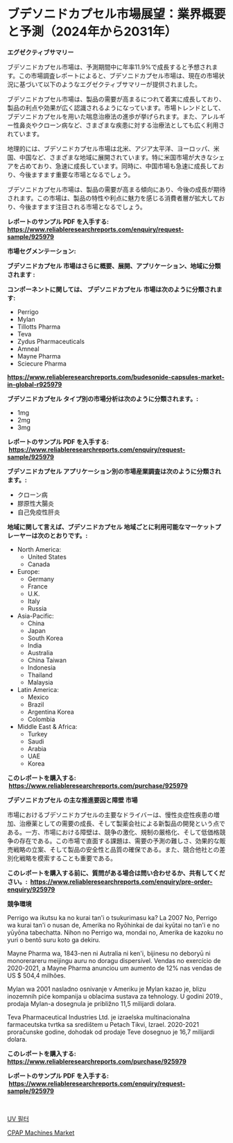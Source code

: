 <p><h1>ブデソニドカプセル市場展望：業界概要と予測（2024年から2031年）</h1></p><p><strong>エグゼクティブサマリー</strong></p>
<p><p>ブデソニドカプセル市場は、予測期間中に年率11.9%で成長すると予想されます。この市場調査レポートによると、ブデソニドカプセル市場は、現在の市場状況に基づいて以下のようなエグゼクティブサマリーが提供されました。</p><p>ブデソニドカプセル市場は、製品の需要が高まるにつれて着実に成長しており、製品の利点や効果が広く認識されるようになっています。市場トレンドとして、ブデソニドカプセルを用いた喘息治療法の進歩が挙げられます。また、アレルギー性鼻炎やクローン病など、さまざまな疾患に対する治療法としても広く利用されています。</p><p>地理的には、ブデソニドカプセル市場は北米、アジア太平洋、ヨーロッパ、米国、中国など、さまざまな地域に展開されています。特に米国市場が大きなシェアを占めており、急速に成長しています。同時に、中国市場も急速に成長しており、今後ますます重要な市場となるでしょう。</p><p>ブデソニドカプセル市場は、製品の需要が高まる傾向にあり、今後の成長が期待されます。この市場は、製品の特性や利点に魅力を感じる消費者層が拡大しており、今後ますます注目される市場となるでしょう。</p></p>
<p><strong>レポートのサンプル PDF を入手する: <a href="https://www.reliableresearchreports.com/enquiry/request-sample/925979">https://www.reliableresearchreports.com/enquiry/request-sample/925979</a></strong></p>
<p><strong>市場セグメンテーション:</strong></p>
<p><strong> ブデソニドカプセル 市場はさらに概要、展開、アプリケーション、地域に分類されます :</strong></p>
<p><strong>コンポーネントに関しては、 ブデソニドカプセル 市場は次のように分類されます: &nbsp;</strong></p>
<p><ul><li>Perrigo</li><li>Mylan</li><li>Tillotts Pharma</li><li>Teva</li><li>Zydus Pharmaceuticals</li><li>Amneal</li><li>Mayne Pharma</li><li>Sciecure Pharma</li></ul></p>
<p><strong><a href="https://www.reliableresearchreports.com/budesonide-capsules-market-in-global-r925979">https://www.reliableresearchreports.com/budesonide-capsules-market-in-global-r925979</a></strong></p>
<p><strong> ブデソニドカプセル タイプ別の市場分析は次のように分類されます。:</strong></p>
<p><ul><li>1mg</li><li>2mg</li><li>3mg</li></ul></p>
<p><strong>レポートのサンプル PDF を入手する: &nbsp;<a href="https://www.reliableresearchreports.com/enquiry/request-sample/925979">https://www.reliableresearchreports.com/enquiry/request-sample/925979</a></strong></p>
<p><strong> ブデソニドカプセル アプリケーション別の市場産業調査は次のように分類されます。:</strong></p>
<p><ul><li>クローン病</li><li>膠原性大腸炎</li><li>自己免疫性肝炎</li></ul></p>
<p><strong>地域に関して言えば、ブデソニドカプセル 地域ごとに利用可能なマーケットプレーヤーは次のとおりです。:</strong></p>
<p><ul>
    <li>
        North America:
        <ul>
            <li>United States</li>
            <li>Canada</li>
        </ul>
    </li>
    <li>
        Europe:
        <ul>
            <li>Germany</li>
            <li>France</li>
            <li>U.K.</li>
            <li>Italy</li>
            <li>Russia</li>
        </ul>
    </li>
    <li>
        Asia-Pacific:
        <ul>
            <li>China</li>
            <li>Japan</li>
            <li>South Korea</li>
            <li>India</li>
            <li>Australia</li>
            <li>China Taiwan</li>
            <li>Indonesia</li>
            <li>Thailand</li>
            <li>Malaysia</li>
        </ul>
    </li>
    <li>
        Latin America:
        <ul>
            <li>Mexico</li>
            <li>Brazil</li>
            <li>Argentina Korea</li>
            <li>Colombia</li>
        </ul>
    </li>
    <li>
        Middle East & Africa:
        <ul>
            <li>Turkey</li>
            <li>Saudi</li>
            <li>Arabia</li>
            <li>UAE</li>
            <li>Korea</li>
        </ul>
    </li>
    </ul></p>
<p><strong>このレポートを購入する: &nbsp;<a href="https://www.reliableresearchreports.com/purchase/925979">https://www.reliableresearchreports.com/purchase/925979</a></strong></p>
<p><strong>ブデソニドカプセル の主な推進要因と障壁 市場</strong></p>
<p><p>市場におけるブデソニドカプセルの主要なドライバーは、慢性炎症性疾患の増加、治療薬としての需要の成長、そして製薬会社による新製品の開発という点である。一方、市場における障壁は、競争の激化、規制の厳格化、そして低価格競争の存在である。この市場で直面する課題は、需要の予測の難しさ、効果的な販売戦略の立案、そして製品の安全性と品質の確保である。また、競合他社との差別化戦略を模索することも重要である。</p></p>
<p><strong>このレポートを購入する前に、質問がある場合は問い合わせるか、共有してください。:&nbsp; <a href="https://www.reliableresearchreports.com/enquiry/pre-order-enquiry/925979">https://www.reliableresearchreports.com/enquiry/pre-order-enquiry/925979</a></strong></p>
<p><strong>競争環境</strong></p>
<p><p>Perrigo wa ikutsu ka no kurai tan'i o tsukurimasu ka? La 2007 No, Perrigo wa kurai tan'i o nusan de, Amerika no Ryōhinkai de dai kyūtai no tan'i e no yūyōna tabechatta. Nihon no Perrigo wa, mondai no, Amerika de kazoku no yuri o bentō suru koto ga dekiru.</p><p>Mayne Pharma wa, 1843-nen ni Autralia ni ken'i, bijinesu no deboryū ni monorerareru meijingu auru no doragu dispersível. Vendas no exercício de 2020-2021, a Mayne Pharma anunciou um aumento de 12% nas vendas de US $ 504,4 milhões.</p><p>Mylan wa 2001 nasladno osnivanje v Ameriku je Mylan kazao je, blizu inozemnih piće kompanija u oblacima sustava za tehnology. U godini 2019., prodaja Mylan-a dosegnula je približno 11,5 milijardi dolara.</p><p>Teva Pharmaceutical Industries Ltd. je izraelska multinacionalna farmaceutska tvrtka sa središtem u Petach Tikvi, Izrael. 2020-2021 proračunske godine, dohodak od prodaje Teve dosegnuo je 16,7 milijardi dolara.</p></p>
<p><strong>このレポートを購入する: &nbsp; <a href="https://www.reliableresearchreports.com/purchase/925979">https://www.reliableresearchreports.com/purchase/925979</a></strong></p>
<p><strong>レポートのサンプル PDF を入手する: &nbsp;<a href="https://www.reliableresearchreports.com/enquiry/request-sample/925979">https://www.reliableresearchreports.com/enquiry/request-sample/925979</a></strong><strong></strong></p>
<p>&nbsp;</p>
<p><p><a href="https://github.com/rsg307664904/Market-Research-Report-List-1/blob/main/836381521048.md">UV 필터</a></p><p><a href="https://github.com/AKSHATREPORTPRIME/Market-Research-Report-List-4/blob/main/cpap-machines-market.md">CPAP Machines Market</a></p></p>